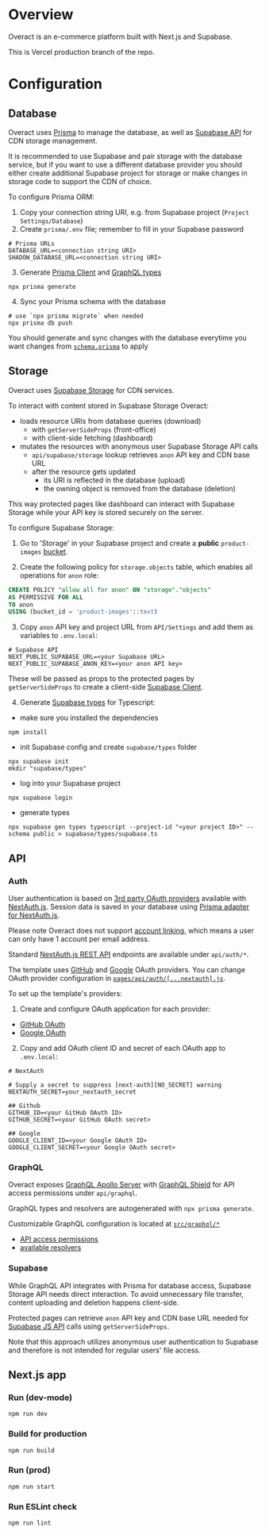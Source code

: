 # Overview
Overact is an e-commerce platform built with Next.js and Supabase.

This is Vercel production branch of the repo.

# Configuration

## Database
Overact uses [Prisma](https://www.prisma.io/docs/getting-started) to manage the database, as well as [Supabase API](https://supabase.com/docs/reference/javascript/installing) for CDN storage management.

It is recommended to use Supabase and pair storage with the database service, but if you want to use a different database provider you should either create additional Supabase project for storage or make changes in storage code to support the CDN of choice.

To configure Prisma ORM:
1. Copy your connection string URI, e.g. from Supabase project (`Project Settings/Database`)
2. Create `prisma/.env` file; remember to fill in your Supabase password
```
# Prisma URLs
DATABASE_URL=<connection string URI>
SHADOW_DATABASE_URL=<connection string URI>
```
3. Generate [Prisma Client](https://www.prisma.io/docs/concepts/components/prisma-client) and [GraphQL types](https://prisma.typegraphql.com/docs/intro)
```
npx prisma generate
```
4. Sync your Prisma schema with the database
```
# use `npx prisma migrate` when needed
npx prisma db push
```

You should generate and sync changes with the database everytime you want changes from [`schema.prisma`](https://github.com/michal-kapala/overact/blob/main/prisma/schema.prisma) to apply

## Storage
Overact uses [Supabase Storage](https://supabase.com/docs/guides/storage) for CDN services.

To interact with content stored in Supabase Storage Overact:
- loads resource URIs from database queries (download)
    - with `getServerSideProps` (front-office)
    - with client-side fetching (dashboard)
- mutates the resources with anonymous user Supabase Storage API calls
    - `api/supabase/storage` lookup retrieves `anon` API key and CDN base URL
    - after the resource gets updated
        - its URI is reflected in the database (upload)
        - the owning object is removed from the database (deletion)

This way protected pages like dashboard can interact with Supabase Storage while your API key is stored securely on the server.

To configure Supabase Storage:

1. Go to 'Storage' in your Supabase project and create a **public** `product-images` [bucket](https://supabase.com/docs/guides/storage#buckets).

2. Create the following policy for `storage.objects` table, which enables all operations for `anon` role:

```sql
CREATE POLICY "allow all for anon" ON "storage"."objects"
AS PERMISSIVE FOR ALL
TO anon
USING (bucket_id = 'product-images'::text)
```
3. Copy `anon` API key and project URL from `API/Settings` and add them as variables to `.env.local`:
```
# Supabase API
NEXT_PUBLIC_SUPABASE_URL=<your Supabase URL>
NEXT_PUBLIC_SUPABASE_ANON_KEY=<your anon API key>
```
These will be passed as props to the protected pages by `getServerSideProps` to create a client-side [Supabase Client](https://github.com/supabase/supabase-js#usage).

4. Generate [Supabase types](https://supabase.com/docs/guides/api/generating-types) for Typescript:
- make sure you installed the dependencies
```
npm install
```
- init Supabase config and create `supabase/types` folder
```
npx supabase init
mkdir "supabase/types"
```
- log into your Supabase project
```
npx supabase login
```
- generate types
```
npx supabase gen types typescript --project-id "<your project ID>" --schema public > supabase/types/supabase.ts
```

## API

### Auth
User authentication is based on [3rd party OAuth providers](https://next-auth.js.org/providers/) available with [NextAuth.js](https://next-auth.js.org/getting-started/introduction). Session data is saved in your database using [Prisma adapter for NextAuth.js](https://next-auth.js.org/adapters/prisma).

Please note Overact does not support [account linking](https://github.com/nextauthjs/next-auth/discussions/2808), which means a user can only have 1 account per email address.

Standard [NextAuth.js REST API](https://next-auth.js.org/getting-started/rest-api) endpoints are available under `api/auth/*`.

The template uses [GitHub](https://next-auth.js.org/providers/github) and [Google](https://next-auth.js.org/providers/google) OAuth providers. You can change OAuth provider configuration in [`pages/api/auth/[...nextauth].js`](https://github.com/michal-kapala/overact/blob/main/pages/api/auth/%5B...nextauth%5D.js).

To set up the template's providers:
1. Create and configure OAuth application for each provider:
- [GitHub OAuth](https://docs.github.com/en/developers/apps/building-oauth-apps/creating-an-oauth-app)
- [Google OAuth](https://support.google.com/cloud/answer/6158849?hl=en)
2. Copy and add OAuth client ID and secret of each OAuth app to `.env.local`:
```
# NextAuth

# Supply a secret to suppress [next-auth][NO_SECRET] warning
NEXTAUTH_SECRET=your_nextauth_secret

## Github
GITHUB_ID=<your GitHub OAuth ID>
GITHUB_SECRET=<your GitHub OAuth secret>

## Google
GOOGLE_CLIENT_ID=<your Google OAuth ID>
GOOGLE_CLIENT_SECRET=<your Google OAuth secret>
```

### GraphQL
Overact exposes [GraphQL Apollo Server](https://www.apollographql.com/docs/) with [GraphQL Shield](https://the-guild.dev/graphql/shield) for API access permissions under `api/graphql`.

GraphQL types and resolvers are autogenerated with `npx prisma generate`.

Customizable GraphQL configuration is located at [`src/graphql/*`](https://github.com/michal-kapala/overact/tree/main/src/graphql)
- [API access permissions](https://github.com/michal-kapala/overact/blob/main/src/graphql/permissions.ts)
- [available resolvers](https://github.com/michal-kapala/overact/blob/main/src/graphql/resolvers.ts)

### Supabase
While GraphQL API integrates with Prisma for database access, Supabase Storage API needs direct interaction. To avoid unnecessary file transfer, content uploading and deletion happens client-side.

Protected pages can retrieve `anon` API key and CDN base URL needed for [Supabase JS API](https://supabase.com/docs/reference/javascript/introduction) calls using `getServerSideProps`.

Note that this approach utilizes anonymous user authentication to Supabase and therefore is not intended for regular users' file access.

## Next.js app

### Run (dev-mode)
```
npm run dev
```

### Build for production
```
npm run build
```

### Run (prod)
```
npm run start
```

### Run ESLint check
```
npm run lint
```
